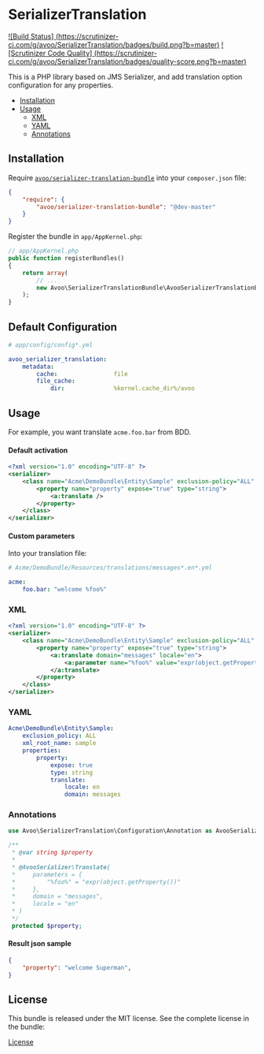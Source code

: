 SerializerTranslation
=====================
[![Build Status]
(https://scrutinizer-ci.com/g/avoo/SerializerTranslation/badges/build.png?b=master)](https://scrutinizer-ci.com/g/avoo/SerializerTranslation/build-status/master)
[![Scrutinizer Code Quality]
(https://scrutinizer-ci.com/g/avoo/SerializerTranslation/badges/quality-score.png?b=master)](https://scrutinizer-ci.com/g/avoo/SerializerTranslation/?branch=master)

This is a PHP library based on JMS Serializer, and add translation option configuration for any properties.

* [Installation](#installation)
* [Usage](#usage)
  - [XML](#xml)
  - [YAML](#yaml)
  - [Annotations](#annotations)


Installation
------------

Require [`avoo/serializer-translation-bundle`](https://packagist.org/packages/avoo/serializer-translation-bundle)
into your `composer.json` file:


``` json
{
    "require": {
        "avoo/serializer-translation-bundle": "@dev-master"
    }
}
```

Register the bundle in `app/AppKernel.php`:

``` php
// app/AppKernel.php
public function registerBundles()
{
    return array(
        // ...
        new Avoo\SerializerTranslationBundle\AvooSerializerTranslationBundle(),
    );
}
```


Default Configuration
-----------------------

``` yaml
# app/config/config*.yml

avoo_serializer_translation:
    metadata:
        cache:                file
        file_cache:
            dir:              %kernel.cache_dir%/avoo
```


Usage
-----

For example, you want translate `acme.foo.bar` from BDD.

#### Default activation
```xml
<?xml version="1.0" encoding="UTF-8" ?>
<serializer>
    <class name="Acme\DemoBundle\Entity\Sample" exclusion-policy="ALL" xml-root-name="sample" xmlns:a="https://github.com/avoo/SerializerTranslationBundle">
        <property name="property" expose="true" type="string">
            <a:translate />
        </property>
    </class>
</serializer>
```

#### Custom parameters

Into your translation file:

``` yaml
# Acme/DemoBundle/Resources/translations/messages*.en*.yml

acme:
    foo.bar: "welcome %foo%"
```

### XML

```xml
<?xml version="1.0" encoding="UTF-8" ?>
<serializer>
    <class name="Acme\DemoBundle\Entity\Sample" exclusion-policy="ALL" xml-root-name="sample" xmlns:a="https://github.com/avoo/SerializerTranslationBundle">
        <property name="property" expose="true" type="string">
            <a:translate domain="messages" locale="en">
                <a:parameter name="%foo%" value="expr(object.getProperty())" />
            </a:translate>
        </property>
    </class>
</serializer>
```

### YAML

```yaml
Acme\DemoBundle\Entity\Sample:
    exclusion_policy: ALL
    xml_root_name: sample
    properties:
        property:
            expose: true
            type: string
            translate:
                locale: en
                domain: messages
```

### Annotations

```php
use Avoo\SerializerTranslation\Configuration\Annotation as AvooSerializer;

/**
 * @var string $property
 *
 * @AvooSerializer\Translate(
 *     parameters = {
 *         "%foo%" = "expr(object.getProperty())"
 *     },
 *     domain = "messages",
 *     locale = "en"
 * )
 */
 protected $property;
```

#### Result json sample

```json
{
    "property": "welcome Superman",
}
```

License
-------

This bundle is released under the MIT license. See the complete license in the bundle:

[License](https://github.com/avoo/SerializerTranslation/blob/master/LICENSE)
